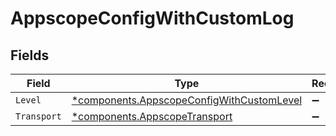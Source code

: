 # AppscopeConfigWithCustomLog


## Fields

| Field                                                                                                 | Type                                                                                                  | Required                                                                                              | Description                                                                                           |
| ----------------------------------------------------------------------------------------------------- | ----------------------------------------------------------------------------------------------------- | ----------------------------------------------------------------------------------------------------- | ----------------------------------------------------------------------------------------------------- |
| `Level`                                                                                               | [*components.AppscopeConfigWithCustomLevel](../../models/components/appscopeconfigwithcustomlevel.md) | :heavy_minus_sign:                                                                                    | N/A                                                                                                   |
| `Transport`                                                                                           | [*components.AppscopeTransport](../../models/components/appscopetransport.md)                         | :heavy_minus_sign:                                                                                    | N/A                                                                                                   |